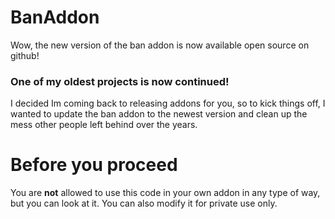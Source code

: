 # BanAddon
 Wow, the new version of the ban addon is now available open source on github!

### One of my oldest projects is now continued!
I  decided Im coming back to releasing addons for you, so to kick things off,
I wanted to update the ban addon to the newest version and clean up the mess other people left behind over the years.

# Before you proceed
You are **not** allowed to use this code in your own addon in any type of way, but you can look at it.
You can also modify it for private use only.
